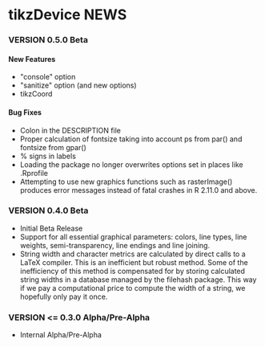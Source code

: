 # tikzDevice NEWS #

### VERSION 0.5.0 Beta ###

#### New Features ####

- "console" option
- "sanitize" option (and new options)
- tikzCoord


#### Bug Fixes ####

- Colon in the DESCRIPTION file 
- Proper calculation of fontsize taking into account ps from par() and fontsize from gpar()
- % signs in labels
- Loading the package no longer overwrites options set in places like .Rprofile
- Attempting to use new graphics functions such as rasterImage() produces error messages instead of fatal crashes in R 2.11.0 and above.

### VERSION 0.4.0 Beta ###

- Initial Beta Release
- Support for all essential graphical parameters: colors, line types, 
  line weights, semi-transparency, line endings and line joining.
- String width and character metrics are calculated by direct calls to a LaTeX
  compiler. This is an inefficient but robust method. Some of the inefficiency 
  of this method is compensated for by storing calculated string widths in a 
  database managed by the filehash package. This way if we pay a computational 
  price to compute the width of a string, we 
  hopefully only pay it once.

### VERSION <= 0.3.0 Alpha/Pre-Alpha ###

- Internal Alpha/Pre-Alpha
